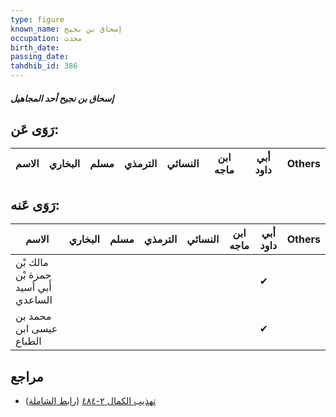```yaml
---
type: figure
known_name: إسحاق بن نجيح
occupation: محدث
birth_date:
passing_date:
tahdhib_id: 386
---
```

##### إسحاق بن نجيح أحد المجاهيل

## رَوَى عَن:
| الاسم | البخاري | مسلم | الترمذي | النسائي | ابن ماجه | أبي داود | Others |
| ----- | ------- | ---- | ------- | ------- | -------- | -------- | ------ |
## رَوَى عَنه:
| الاسم                               | البخاري | مسلم | الترمذي | النسائي | ابن ماجه | أبي داود | Others |
| ----------------------------------- | ------- | ---- | ------- | ------- | -------- | -------- | ------ |
| مالك بْن حمزة بْن أَبي أسيد الساعدي |         |      |         |         |          | ✔        |        |
| محمد بن عيسى ابن الطباع             |         |      |         |         |          | ✔        |        |
## مراجع
- [تهذيب الكمال ٢-٤٨٤](obsidian://open?vault=Tahdhib-al-Kamal&file=Figures/٣٨٦-إسحاق%20بن%20نجيح%20أحد%20المجاهيل) ([رابط الشاملة](https://shamela.ws/book/3722/965))